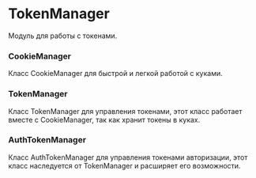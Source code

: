 # TokenManager
Модуль для работы с токенами.

### CookieManager
Класс CookieManager для быстрой и легкой работой с куками.

### TokenManager
Класс TokenManager для управления токенами, этот класс работает вместе с CookieManager, так как хранит токены в куках.

### AuthTokenManager
Класс AuthTokenManager для управления токенами авторизации, этот класс наследуется от TokenManager и расширяет его возможности.
